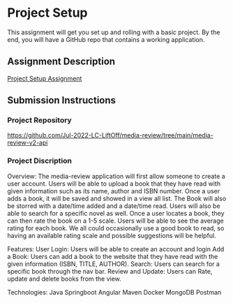 # Project Setup
This assignment will get you set up and rolling with a basic project. By the end, you will have a GitHub repo that contains a working application.

## Assignment Description
[Project Setup Assignment](https://education.launchcode.org/liftoff/modules/assignments/project-setup)

## Submission Instructions

### Project Repository
https://github.com/Jul-2022-LC-LiftOff/media-review/tree/main/media-review-v2-api

### Project Discription

Overview:
The media-review application will first allow someone to create a user account. Users will be able to upload a book that they have read with given information such as its name, author and ISBN number. Once a user adds a book, it will be saved and showed in a view all list. The Book will also be storred with a date/time added and a date/time read. Users will also be able to search for a specific novel as well. Once a user locates a book, they can then rate the book on a 1-5 scale. Users will be able to see the average rating for each book. We all could occasionally use a good book to read, so having an available rating scale and possible suggestions will be helpful.

Features:
User Login: Users will be able to create an account and login Add a Book: Users can add a book to the website that they have read with the given information (ISBN, TITLE, AUTHOR). Search: Users can search for a specific book through the nav bar. Review and Update: Users can Rate, update and delete books from the view.

Technologies:
Java
Springboot
Angular
Maven
Docker
MongoDB
Postman
